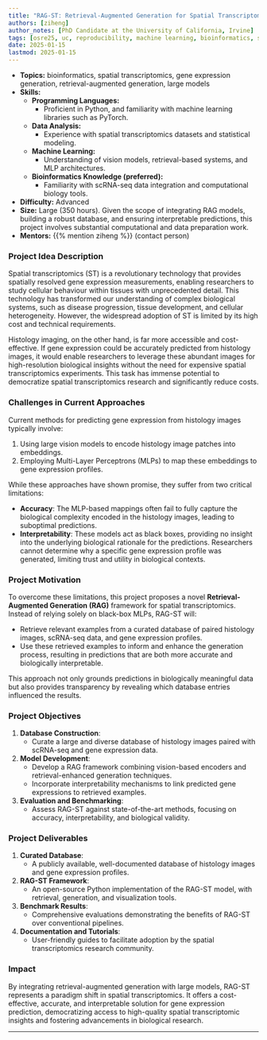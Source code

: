 ```yaml
---
title: "RAG-ST: Retrieval-Augmented Generation for Spatial Transcriptomics"
authors: [ziheng]
author_notes: [PhD Candidate at the University of California, Irvine]
tags: [osre25, uc, reproducibility, machine learning, bioinformatics, spatial transcriptomics, RAG, large models, generation]
date: 2025-01-15
lastmod: 2025-01-15
---
```


- **Topics:** bioinformatics, spatial transcriptomics, gene expression generation, retrieval-augmented generation, large models
- **Skills:** 
  - **Programming Languages:**
    - Proficient in Python, and familiarity with machine learning libraries such as PyTorch.
  - **Data Analysis:**
    - Experience with spatial transcriptomics datasets and statistical modeling.
  - **Machine Learning:**
    - Understanding of vision models, retrieval-based systems, and MLP architectures.
  - **Bioinformatics Knowledge (preferred):**
    - Familiarity with scRNA-seq data integration and computational biology tools.
- **Difficulty:** Advanced
- **Size:** Large (350 hours). Given the scope of integrating RAG models, building a robust database, and ensuring interpretable predictions, this project involves substantial computational and data preparation work.
- **Mentors:** {{% mention ziheng %}} (contact person)

### **Project Idea Description**

Spatial transcriptomics (ST) is a revolutionary technology that provides spatially resolved gene expression measurements, enabling researchers to study cellular behaviour within tissues with unprecedented detail. This technology has transformed our understanding of complex biological systems, such as disease progression, tissue development, and cellular heterogeneity. However, the widespread adoption of ST is limited by its high cost and technical requirements.

Histology imaging, on the other hand, is far more accessible and cost-effective. If gene expression could be accurately predicted from histology images, it would enable researchers to leverage these abundant images for high-resolution biological insights without the need for expensive spatial transcriptomics experiments. This task has immense potential to democratize spatial transcriptomics research and significantly reduce costs.

### **Challenges in Current Approaches**
Current methods for predicting gene expression from histology images typically involve:
1. Using large vision models to encode histology image patches into embeddings.
2. Employing Multi-Layer Perceptrons (MLPs) to map these embeddings to gene expression profiles.

While these approaches have shown promise, they suffer from two critical limitations:
- **Accuracy**: The MLP-based mappings often fail to fully capture the biological complexity encoded in the histology images, leading to suboptimal predictions.
- **Interpretability**: These models act as black boxes, providing no insight into the underlying biological rationale for the predictions. Researchers cannot determine why a specific gene expression profile was generated, limiting trust and utility in biological contexts.

### **Project Motivation**
To overcome these limitations, this project proposes a novel **Retrieval-Augmented Generation (RAG)** framework for spatial transcriptomics. Instead of relying solely on black-box MLPs, RAG-ST will:
- Retrieve relevant examples from a curated database of paired histology images, scRNA-seq data, and gene expression profiles.
- Use these retrieved examples to inform and enhance the generation process, resulting in predictions that are both more accurate and biologically interpretable.

This approach not only grounds predictions in biologically meaningful data but also provides transparency by revealing which database entries influenced the results.

### **Project Objectives**
1. **Database Construction**:
   - Curate a large and diverse database of histology images paired with scRNA-seq and gene expression data.
2. **Model Development**:
   - Develop a RAG framework combining vision-based encoders and retrieval-enhanced generation techniques.
   - Incorporate interpretability mechanisms to link predicted gene expressions to retrieved examples.
3. **Evaluation and Benchmarking**:
   - Assess RAG-ST against state-of-the-art methods, focusing on accuracy, interpretability, and biological validity.

### **Project Deliverables**
1. **Curated Database**:
   - A publicly available, well-documented database of histology images and gene expression profiles.
2. **RAG-ST Framework**:
   - An open-source Python implementation of the RAG-ST model, with retrieval, generation, and visualization tools.
3. **Benchmark Results**:
   - Comprehensive evaluations demonstrating the benefits of RAG-ST over conventional pipelines.
4. **Documentation and Tutorials**:
   - User-friendly guides to facilitate adoption by the spatial transcriptomics research community.

### **Impact**
By integrating retrieval-augmented generation with large models, RAG-ST represents a paradigm shift in spatial transcriptomics. It offers a cost-effective, accurate, and interpretable solution for gene expression prediction, democratizing access to high-quality spatial transcriptomic insights and fostering advancements in biological research.

---
